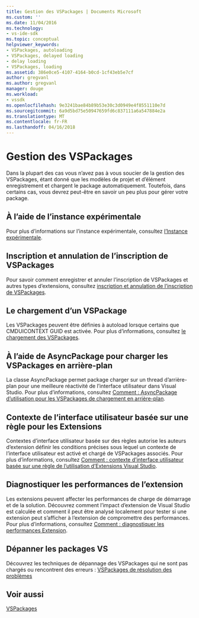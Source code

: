 ```yaml
---
title: Gestion des VSPackages | Documents Microsoft
ms.custom: ''
ms.date: 11/04/2016
ms.technology:
- vs-ide-sdk
ms.topic: conceptual
helpviewer_keywords:
- VSPackages, autoloading
- VSPackages, delayed loading
- delay loading
- VSPackages, loading
ms.assetid: 386e0ce5-4107-4164-b0cd-1cf43eb5e7cf
author: gregvanl
ms.author: gregvanl
manager: douge
ms.workload:
- vssdk
ms.openlocfilehash: 9e3241bae84b89b53e30c3d0949e4f8551110e7d
ms.sourcegitcommit: 6a9d5bd75e50947659fd6c837111a6a547884e2a
ms.translationtype: MT
ms.contentlocale: fr-FR
ms.lasthandoff: 04/16/2018
---
```

# <a name="managing-vspackages"></a>Gestion des VSPackages
Dans la plupart des cas vous n’avez pas à vous soucier de la gestion des VSPackages, étant donné que les modèles de projet et d’élément enregistrement et chargent le package automatiquement. Toutefois, dans certains cas, vous devrez peut-être en savoir un peu plus pour gérer votre package.  
  
## <a name="using-the-experimental-instance"></a>À l’aide de l’instance expérimentale  
 Pour plus d’informations sur l’instance expérimentale, consultez [l’Instance expérimentale](../extensibility/the-experimental-instance.md).  
  
## <a name="registering-and-unregistering-vspackages"></a>Inscription et annulation de l’inscription de VSPackages  
 Pour savoir comment enregistrer et annuler l’inscription de VSPackages et autres types d’extensions, consultez [inscription et annulation de l’inscription de VSPackages](../extensibility/registering-and-unregistering-vspackages.md).  
  
## <a name="loading-a-vspackage"></a>Le chargement d’un VSPackage  
 Les VSPackages peuvent être définies à autoload lorsque certains que CMDUICONTEXT GUID est activée. Pour plus d’informations, consultez [le chargement des VSPackages](../extensibility/loading-vspackages.md).  
  
## <a name="using-asyncpackage-to-load-vspackages-in-the-background"></a>À l’aide de AsyncPackage pour charger les VSPackages en arrière-plan  
 La classe AsyncPackage permet package charger sur un thread d’arrière-plan pour une meilleure réactivité de l’interface utilisateur dans Visual Studio. Pour plus d’informations, consultez [Comment : AsyncPackage d’utilisation pour les VSPackages de chargement en arrière-plan](../extensibility/how-to-use-asyncpackage-to-load-vspackages-in-the-background.md).  
  
## <a name="rule-based-ui-context-for-extensions"></a>Contexte de l’interface utilisateur basée sur une règle pour les Extensions  
 Contextes d’interface utilisateur basée sur des règles autorise les auteurs d’extension définir les conditions précises sous lequel un contexte de l’interface utilisateur est activé et chargé de VSPackages associés. Pour plus d’informations, consultez [Comment : contexte d’interface utilisateur basée sur une règle de l’utilisation d’Extensions Visual Studio](../extensibility/how-to-use-rule-based-ui-context-for-visual-studio-extensions.md).  
  
## <a name="diagnosing-extension-performance"></a>Diagnostiquer les performances de l’extension  
Les extensions peuvent affecter les performances de charge de démarrage et de la solution. Découvrez comment l’impact d’extension de Visual Studio est calculée et comment il peut être analysé localement pour tester si une extension peut s’afficher à l’extension de compromettre des performances. Pour plus d’informations, consultez [Comment : diagnostiquer les performances Extension](how-to-diagnose-extension-performance.md). 
  
## <a name="troubleshooting-vspackages"></a>Dépanner les packages VS  
 Découvrez les techniques de dépannage des VSPackages qui ne sont pas chargés ou rencontrent des erreurs : [VSPackages de résolution des problèmes](../extensibility/troubleshooting-vspackages.md)  
  
## <a name="see-also"></a>Voir aussi  
 [VSPackages](../extensibility/internals/vspackages.md)